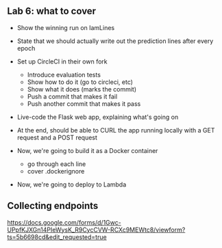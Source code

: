 ## Lab 6: what to cover

- Show the winning run on IamLines
- State that we should actually write out the prediction lines after every epoch

- Set up CircleCI in their own fork
    - Introduce evaluation tests
    - Show how to do it (go to circleci, etc)
    - Show what it does (marks the commit)
    - Push a commit that makes it fail
    - Push another commit that makes it pass

- Live-code the Flask web app, explaining what's going on
- At the end, should be able to CURL the app running locally with a GET request and a POST request

- Now, we're going to build it as a Docker container
    - go through each line
    - cover .dockerignore

- Now, we're going to deploy to Lambda


## Collecting endpoints

https://docs.google.com/forms/d/1Gwc-UPpfKJXGn14PIeWysK_R9CycCVW-RCXc9MEWtc8/viewform?ts=5b6698cd&edit_requested=true
